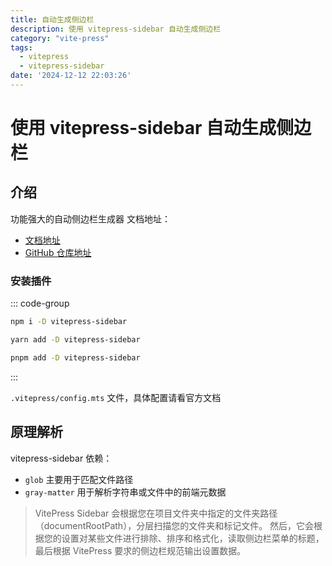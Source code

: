 ```yaml
---
title: 自动生成侧边栏
description: 使用 vitepress-sidebar 自动生成侧边栏
category: "vite-press"
tags:
  - vitepress
  - vitepress-sidebar
date: '2024-12-12 22:03:26'
---
```


# 使用 vitepress-sidebar 自动生成侧边栏

## 介绍

功能强大的自动侧边栏生成器
文档地址：

- [文档地址](https://vitepress-sidebar.cdget.com/)
- [GitHub 仓库地址](https://github.com/jooy2/vitepress-sidebar)

### 安装插件

::: code-group

```sh [npm]
npm i -D vitepress-sidebar
```

```sh [yarn]
yarn add -D vitepress-sidebar
```

```sh [pnpm]
pnpm add -D vitepress-sidebar
```

:::

`.vitepress/config.mts` 文件，具体配置请看官方文档

## 原理解析

vitepress-sidebar 依赖：

- `glob` 主要用于匹配文件路径
- `gray-matter` 用于解析字符串或文件中的前端元数据

> VitePress Sidebar 会根据您在项目文件夹中指定的文件夹路径（documentRootPath），分层扫描您的文件夹和标记文件。
> 然后，它会根据您的设置对某些文件进行排除、排序和格式化，读取侧边栏菜单的标题，最后根据 VitePress 要求的侧边栏规范输出设置数据。


